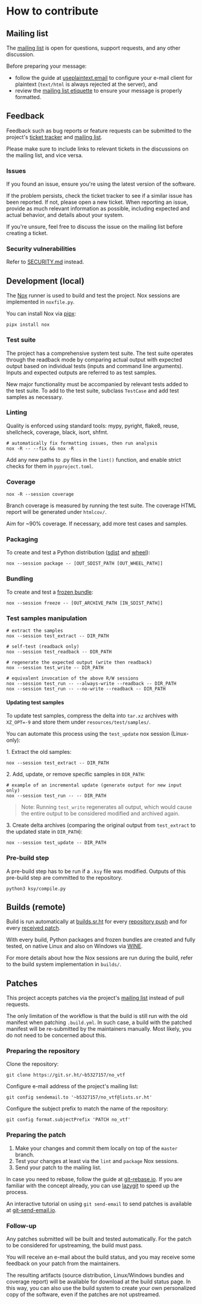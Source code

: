 # How to contribute

## Mailing list

The [mailing list](https://lists.sr.ht/~b5327157/no_vtf) is open for questions, support requests, and any other discussion.

Before preparing your message:
- follow the guide at [useplaintext.email](https://useplaintext.email) to configure your e-mail client for plaintext (`text/html` is always rejected at the server), and
- review the [mailing list etiquette](https://man.sr.ht/lists.sr.ht/etiquette.md) to ensure your message is properly formatted.

## Feedback

Feedback such as bug reports or feature requests can be submitted to the project's [ticket tracker](https://todo.sr.ht/~b5327157/no_vtf) and [mailing list](https://lists.sr.ht/~b5327157/no_vtf).

Please make sure to include links to relevant tickets in the discussions on the mailing list, and vice versa.

### Issues

If you found an issue, ensure you're using the latest version of the software.

If the problem persists, check the ticket tracker to see if a similar issue has been reported.
If not, please open a new ticket.
When reporting an issue, provide as much relevant information as possible, including expected and actual behavior, and details about your system.

If you're unsure, feel free to discuss the issue on the mailing list before creating a ticket.

### Security vulnerabilities

Refer to [SECURITY.md](https://git.sr.ht/~b5327157/no_vtf/tree/master/SECURITY.md) instead.

## Development (local)

The [Nox](https://nox.thea.codes/en/stable/) runner is used to build and test the project.
Nox sessions are implemented in `noxfile.py`.

You can install Nox via [pipx](https://pipx.pypa.io/stable/):

```
pipx install nox
```

### Test suite

The project has a comprehensive system test suite.
The test suite operates through the readback mode by comparing actual output with expected output based on individual tests (inputs and command line arguments).
Inputs and expected outputs are referred to as test samples.

New major functionality must be accompanied by relevant tests added to the test suite.
To add to the test suite, subclass `TestCase` and add test samples as necessary.

### Linting

Quality is enforced using standard tools: mypy, pyright, flake8, reuse, shellcheck, coverage, black, isort, shfmt.

```
# automatically fix formatting issues, then run analysis
nox -R -- --fix && nox -R
```

Add any new paths to .py files in the `lint()` function, and enable strict checks for them in `pyproject.toml`.

### Coverage

```
nox -R --session coverage
```

Branch coverage is measured by running the test suite.
The coverage HTML report will be generated under `htmlcov/`.

Aim for ~90% coverage.
If necessary, add more test cases and samples.

### Packaging

To create and test a Python distribution ([sdist](https://packaging.python.org/en/latest/overview/#python-source-distributions) and [wheel](https://packaging.python.org/en/latest/overview/#python-binary-distributions)):

```
nox --session package -- [OUT_SDIST_PATH [OUT_WHEEL_PATH]]
```

### Bundling

To create and test a [frozen bundle](https://pyinstaller.org/en/stable/index.html):

```
nox --session freeze -- [OUT_ARCHIVE_PATH [IN_SDIST_PATH]]
```

### Test samples manipulation

```
# extract the samples
nox --session test_extract -- DIR_PATH

# self-test (readback only)
nox --session test_readback -- DIR_PATH

# regenerate the expected output (write then readback)
nox --session test_write -- DIR_PATH

# equivalent invocation of the above R/W sessions
nox --session test_run -- --always-write --readback -- DIR_PATH
nox --session test_run -- --no-write --readback -- DIR_PATH
```

#### Updating test samples

To update test samples, compress the delta into `tar.xz` archives with `XZ_OPT=-9` and store them under `resources/test/samples/`.

You can automate this process using the `test_update` nox session (Linux-only):

1\. Extract the old samples:

```
nox --session test_extract -- DIR_PATH
```

2\. Add, update, or remove specific samples in `DIR_PATH`:

```
# example of an incremental update (generate output for new input only)
nox --session test_run -- -- DIR_PATH
```

> Note: Running `test_write` regenerates all output, which would cause the entire output to be considered modified and archived again.

3\. Create delta archives (comparing the original output from `test_extract` to the updated state in `DIR_PATH`):

```
nox --session test_update -- DIR_PATH
```

### Pre-build step

A pre-build step has to be run if a `.ksy` file was modified.
Outputs of this pre-build step are committed to the repository.

```
python3 ksy/compile.py
```

## Builds (remote)

Build is run automatically at [builds.sr.ht](https://builds.sr.ht/~b5327157/no_vtf) for every [repository push](https://builds.sr.ht/~b5327157/no_vtf/commits) and for every [received patch](https://builds.sr.ht/~b5327157/no_vtf/patches).

With every build, Python packages and frozen bundles are created and fully tested, on native Linux and also on Windows via [WINE](https://www.winehq.org).

For more details about how the Nox sessions are run during the build, refer to the build system implementation in `builds/`.

## Patches

This project accepts patches via the project's [mailing list](https://lists.sr.ht/~b5327157/no_vtf) instead of pull requests.

The only limitation of the workflow is that the build is still run with the old manifest when patching `.build.yml`.
In such case, a build with the patched manifest will be re-submitted by the maintainers manually.
Most likely, you do not need to be concerned about this.

### Preparing the repository

Clone the repository:

```
git clone https://git.sr.ht/~b5327157/no_vtf
```

Configure e-mail address of the project's mailing list:

```
git config sendemail.to '~b5327157/no_vtf@lists.sr.ht'
```

Configure the subject prefix to match the name of the repository:
```
git config format.subjectPrefix 'PATCH no_vtf'
```

### Preparing the patch

1. Make your changes and commit them locally on top of the `master` branch.
2. Test your changes at least via the `lint` and `package` Nox sessions.
3. Send your patch to the mailing list.

In case you need to rebase, follow the guide at [git-rebase.io](https://git-rebase.io).
If you are familiar with the concept already, you can use [lazygit](https://github.com/jesseduffield/lazygit) to speed up the process.

An interactive tutorial on using `git send-email` to send patches is available at [git-send-email.io](https://git-send-email.io).

### Follow-up

Any patches submitted will be built and tested automatically.
For the patch to be considered for upstreaming, the build must pass.

You will receive an e-mail about the build status, and you may receive some feedback on your patch from the maintainers.

The resulting artifacts (source distribution, Linux/Windows bundles and coverage report) will be available for download at the build status page.
In this way, you can also use the build system to create your own personalized copy of the software, even if the patches are not upstreamed.
